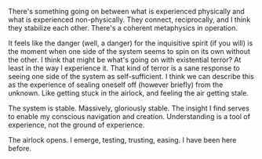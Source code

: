 There's something going on between what is experienced physically and what is experienced non-physically. They connect, reciprocally, and I think they stabilize each other. There's a coherent metaphysics in operation.

It feels like the danger (well, a danger) for the inquisitive spirit (if you will) is the moment when one side of the system seems to spin on its own without the other. I think that might be what's going on with existential terror? At least in the way I experience it. That kind of terror is a sane response to seeing one side of the system as self-sufficient. I think we can describe this as the experience of sealing oneself off (however briefly) from the unknown. Like getting stuck in the airlock, and feeling the air getting stale.

The system is stable. Massively, gloriously stable. The insight I find serves to enable my conscious navigation and creation. Understanding is a tool of experience, not the ground of experience.

The airlock opens. I emerge, testing, trusting, easing. I have been here before.
